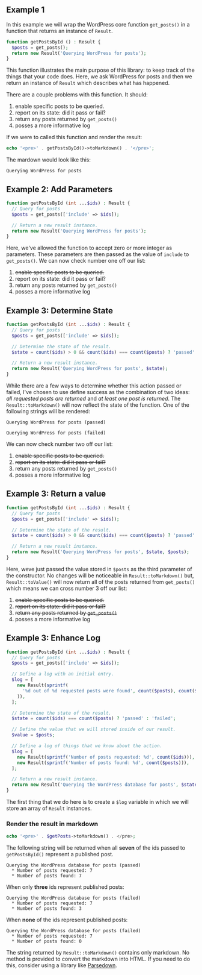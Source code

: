 ## Example 1

In this example we will wrap the WordPress core function `get_posts()` in a
function that returns an instance of `Result`.

```PHP
function getPostsById () : Result {
  $posts = get_posts();
  return new Result('Querying WordPress for posts');
}
```

This function illustrates the main purpose of this library: to keep track of the
things that your code does. Here, we ask WordPress for posts and then we return
an instance of `Result` which describes what has happened.

There are a couple problems with this function. It should:

  1. enable specific posts to be queried.
  2. report on its state: did it pass or fail?
  3. return any posts returned by `get_posts()`
  4. posses a more informative log

If we were to called this function and render the result:

```PHP
echo '<pre>' . getPostsById()->toMarkdown() . '</pre>';
```

The mardown would look like this:

```MD
Querying WordPress for posts
```

## Example 2: Add Parameters

```PHP
function getPostsById (int ...$ids) : Result {
  // Query for posts
  $posts = get_posts(['include' => $ids]);

  // Return a new result instance.
  return new Result('Querying WordPress for posts');
}
```

Here, we've allowed the function to accept zero or more integer as parameters.
These parameters are then passed as the value of `include` to `get_posts()`.
We can now check number one off our list:

  1. ~~enable specific posts to be queried.~~
  2. report on its state: did it pass or fail?
  3. return any posts returned by `get_posts()`
  4. posses a more informative log

## Example 3: Determine State

```PHP
function getPostsById (int ...$ids) : Result {
  // Query for posts
  $posts = get_posts(['include' => $ids]);

  // Determine the state of the result.
  $state = count($ids) > 0 && count($ids) === count($posts) ? 'passed' : 'failed';

  // Return a new result instance.
  return new Result('Querying WordPress for posts', $state);
}
```

While there are a few ways to determine whether this action passed or failed,
I've chosen to use define success as the combination of two ideas: _all
requested posts are returned_ and _at least one post is returned_. The
`Result::toMarkdown()` will now reflect the state of the function. One of the
following strings will be rendered:

```MD
Querying WordPress for posts (passed)
```

```MD
Querying WordPress for posts (failed)
```

We can now check number two off our list:

  1. ~~enable specific posts to be queried.~~
  2. ~~report on its state: did it pass or fail?~~
  3. return any posts returned by `get_posts()`
  4. posses a more informative log

## Example 3: Return a value

```PHP
function getPostsById (int ...$ids) : Result {
  // Query for posts
  $posts = get_posts(['include' => $ids]);

  // Determine the state of the result.
  $state = count($ids) > 0 && count($ids) === count($posts) ? 'passed' : 'failed';

  // Return a new result instance.
  return new Result('Querying WordPress for posts', $state, $posts);
}
```

Here, weve just passed the value stored in `$posts` as the third parameter of
the constructor. No changes will be noticeable in `Result::toMarkdown()` but,
`Result::toValue()` will now return all of the posts returned from `get_posts()`
which means we can cross number 3 off our list:

  1. ~~enable specific posts to be queried.~~
  2. ~~report on its state: did it pass or fail?~~
  3. ~~return any posts returned by `get_posts()`~~
  4. posses a more informative log

## Example 3: Enhance Log

```PHP
function getPostsById (int ...$ids) : Result {
  // Query for posts
  $posts = get_posts(['include' => $ids]);

  // Define a log with an initial entry.
  $log = [
    new Result(sprintf(
      '%d out of %d requested posts were found', count($posts), count($ids)
    )),
  ];

  // Determine the state of the result.
  $state = count($ids) === count($posts) ? 'passed' : 'failed';

  // Define the value that we will stored inside of our result.
  $value = $posts;

  // Define a log of things that we know about the action.
  $log = [
    new Result(sprintf('Number of posts requested: %d', count($ids))),
    new Result(sprintf('Number of posts found: %d', count($posts))),
  ];

  // Return a new result instance.
  return new Result('Querying the WordPress database for posts', $state, $value, $log);
}
```

The first thing that we do here is to create a `$log` variable in which we will
store an array of `Result` instances.


### Render the result in markdown
```PHP
echo '<pre>' . $getPosts->toMarkdown() . </pre>;
```

The following string will be returned when all __seven__ of the ids passed to
`getPostsById()` represent a published post.

```MD
Querying the WordPress database for posts (passed)
  * Number of posts requested: 7
  * Number of posts found: 7
```

When only __three__ ids represent published posts:

```MD
Querying the WordPress database for posts (failed)
  * Number of posts requested: 7
  * Number of posts found: 3
```

When __none__ of the ids represent published posts:

```MD
Querying the WordPress database for posts (failed)
  * Number of posts requested: 7
  * Number of posts found: 0
```

The string returned by `Result::toMarkdown()` contains only markdown. No method
is provided to convert the markdown into HTML. If you need to do this, consider
using a library like [Parsedown](https://github.com/erusev/parsedown).
